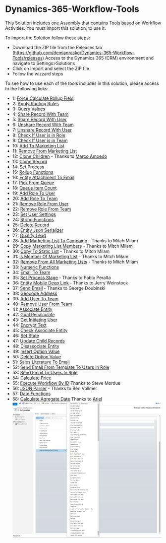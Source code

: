 # Dynamics-365-Workflow-Tools
This Solution includes one Assembly that contains Tools based on Workflow Activities.
You must import this solution, to use it.

To import the Solution follow these steps:

* Download the ZIP file from the Releases tab (https://github.com/demianrasko/Dynamics-365-Workflow-Tools/releases)
 Access to the Dynamics 365 (CRM) environment and navigate to Settings>Solutions
* Click on Import and select the ZIP file
* Follow the wizzard steps

To see how to use each of the tools includes in this solution, please access to the following links:
* 1: [Force Calculate Rollup Field](/docs/Force%20Calculate%20Rollup%20Field.md)
* 2: [Apply Routing Rules](/docs/Apply%20Routing%20Rules.md)
* 3: [Query Values](/docs/Query%20Values%20Step.md)
* 4: [Share Record With Team](/docs/Share%20Record%20With%20Team.md)
* 5: [Share Record With User](/docs/Share%20Record%20With%20User.md)
* 6: [Unshare Record With Team](/docs/Unshare%20Record%20With%20Team.md)
* 7: [Unshare Record With User](/docs/Unshare%20Record%20With%20User.md)
* 8: [Check If User is in Role](/docs/Check%20If%20User%20is%20in%20Role.md)
* 9: [Check If User is in Team](/docs/Check%20If%20User%20is%20in%20Team.md)
* 10: [Add To Marketing List](/docs/Add%20To%20Marketing%20List.md)
* 11: [Remove From Marketing List](/docs/Remove%20From%20Marketing%20List.md)
* 12: [Clone Children](/docs/Clone%20Children.md) - Thanks to [Marco Amoedo](https://github.com/amoedo)
* 13: [Clone Record](/docs/Clone%20Record.md)
* 14: [Set Process](/docs/Set%20Process.md)
* 15: [Rollup Functions](/docs/Rollup%20Functions.md)
* 16: [Entity Attachment To Email](/docs/Entity%20Attachment%20To%20Email.md)
* 17: [Pick From Queue](/docs/Pick%20From%20Queue.md)
* 18: [Queue Item Count](/docs/Queue%20Item%20Count.md)
* 19: [Add Role To User](/docs/Add%20Role%20To%20User.md)
* 20: [Add Role To Team](/docs/Add%20Role%20To%20Team.md)
* 21: [Remove Role From User](/docs/Remove%20Role%20From%20User.md)
* 22: [Remove Role From Team](/docs/Remove%20Role%20From%20Team.md)
* 23: [Set User Settings](/docs/Set%20User%20Settings.md)
* 24: [String Functions](/docs/String%20Functions.md)
* 25: [Delete Record](/docs/Delete%20Record.md)
* 26: [Entity Json Serializer](/docs/Entity%20Json%20Serializer.md)
* 27: [Qualify Lead](/docs/Qualify%20Lead.md)
* 28: [Add Marketing List To Campaign](/docs/Add%20Marketing%20List%20To%20Campaign.md) - Thanks to Mitch Milam
* 29: [Copy Marketing List Members](/docs/Copy%20Marketing%20List%20Members.md) - Thanks to Mitch Milam
* 30: [Copy To Static List](/docs/Copy%20To%20Static%20List.md) - Thanks to Mitch Milam
* 31: [Is Member Of Marketing List](/docs/Is%20Member%20Of%20Marketing%20List.md) - Thanks to Mitch Milam
* 32: [Remove From All Marketing Lists](/docs/Remove%20From%20All%20Marketing%20Lists.md) - Thanks to Mitch Milam
* 33: [Numeric Functions](/docs/Numeric%20Functions.md)
* 34: [Email To Team](/docs/Email%20To%20Team.md)
* 35: [Set Process Stage](/docs/Set%20Process%20Stage.md) - Thanks to Pablo Peralta
* 36: [Entity Mobile Deep Link](/docs/Entity%20Mobile%20Deep%20Link.md) - Thanks to Jerry Weinstock
* 37: [Send Email](/docs/Send%20Email.md) - Thanks to George Doubinski
* 38: [Geocode Address](/docs/Geocode%20Address.md)
* 39: [Add User To Team](/docs/Add%20User%20To%20Team.md)
* 40: [Remove User From Team](/docs/Remove%20User%20From%20Team.md)
* 41: [Associate Entity](/docs/Associate%20Entity.md)
* 42: [Goal Recalculate](/docs/Goal%20Recalculate.md)
* 43: [Get Initiating User](/docs/Get%20Initiating%20User.md)
* 44: [Encrypt Text](/docs/Encrypt%20Text.md)
* 45: [Check Associate Entity](/docs/Check%20Associate%20Entity.md)
* 46: [Set State](/docs/Set%20State.md)
* 47: [Update Child Records](/docs/Update%20Child%20Records.md)
* 48: [Disassociate Entity](/docs/Disassociate%20Entity.md)
* 49: [Insert Option Value](/docs/Insert%20Option%20Value.md)
* 50: [Delete Option Value](/docs/Delete%20Option%20Value.md)
* 51: [Sales Literature To Email](/docs/Sales%20Literature%20To%20Email.md)
* 52: [Send Email From Template To Users In Role](/docs/SendEmailFromTemplateToUsersInRole.md)
* 53: [Send Email To Users In Role](/docs/SendEmailToUsersInRole.md)
* 54: [Calculate Price](/docs/CalculatePrice.md)
* 55: [Execute Workflow By ID](/docs/ExecuteWorkflowByID.md) Thanks to Steve Mordue 
* 56: [JSON Parser](/docs/JSONParser.md) - Thanks to Ben Vollmer
* 57: [Date Functions](/docs/DateFunctions.md)
* 58: [Calculate Agregate Date](/docs/CalculateAgregateDate.md) Thanks to [Ariel](https://github.com/arilani)
![](docs/Home_wf1_46.png)

